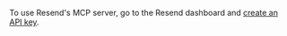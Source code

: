 To use Resend's MCP server, go to the Resend dashboard and [create an API key](https://resend.com/api-keys).
